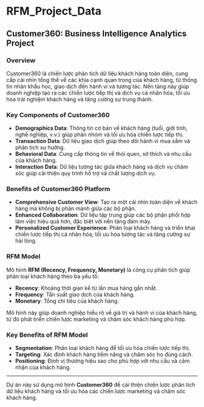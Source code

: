 # RFM_Project_Data

## **Customer360: Business Intelligence Analytics Project**

### **Overview**
Customer360 là chiến lược phân tích dữ liệu khách hàng toàn diện, cung cấp cái nhìn tổng thể về các khía cạnh quan trọng của khách hàng, từ thông tin nhân khẩu học, giao dịch đến hành vi và tương tác. Nền tảng này giúp doanh nghiệp tạo ra các chiến lược tiếp thị và dịch vụ cá nhân hóa, tối ưu hóa trải nghiệm khách hàng và tăng cường sự trung thành.

### **Key Components of Customer360**
- **Demographics Data**: Thông tin cơ bản về khách hàng (tuổi, giới tính, nghề nghiệp, v.v.) giúp phân nhóm và tối ưu hóa chiến lược tiếp thị.
- **Transaction Data**: Dữ liệu giao dịch giúp theo dõi hành vi mua sắm và phân tích xu hướng.
- **Behavioral Data**: Cung cấp thông tin về thói quen, sở thích và nhu cầu của khách hàng.
- **Interaction Data**: Dữ liệu tương tác giữa khách hàng và dịch vụ chăm sóc giúp cải thiện quy trình hỗ trợ và chất lượng dịch vụ.

### **Benefits of Customer360 Platform**
- **Comprehensive Customer View**: Tạo ra một cái nhìn toàn diện về khách hàng mà không bị phân mảnh giữa các bộ phận.
- **Enhanced Collaboration**: Dữ liệu tập trung giúp các bộ phận phối hợp làm việc hiệu quả hơn, đặc biệt với nền tảng đám mây.
- **Personalized Customer Experience**: Phân loại khách hàng và triển khai chiến lược tiếp thị cá nhân hóa, tối ưu hóa tương tác và tăng cường sự hài lòng.

### **RFM Model**
Mô hình **RFM (Recency, Frequency, Monetary)** là công cụ phân tích giúp phân loại khách hàng theo ba yếu tố:

- **Recency**: Khoảng thời gian kể từ lần mua hàng gần nhất.
- **Frequency**: Tần suất giao dịch của khách hàng.
- **Monetary**: Tổng chi tiêu của khách hàng.

Mô hình này giúp doanh nghiệp hiểu rõ về giá trị và hành vi của khách hàng, từ đó phát triển chiến lược marketing và chăm sóc khách hàng phù hợp.

### **Key Benefits of RFM Model**
- **Segmentation**: Phân loại khách hàng để tối ưu hóa chiến lược tiếp thị.
- **Targeting**: Xác định khách hàng tiềm năng và chăm sóc họ đúng cách.
- **Positioning**: Định vị thương hiệu sao cho phù hợp với nhu cầu và cảm nhận của khách hàng.

---

Dự án này sử dụng mô hình **Customer360** để cải thiện chiến lược phân tích dữ liệu khách hàng và tối ưu hóa các chiến lược marketing và chăm sóc khách hàng.
